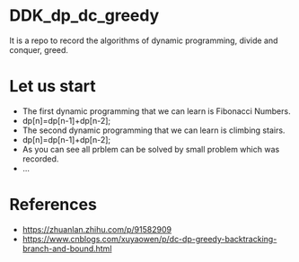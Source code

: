 # DDK_dp_dc_greedy
It is a repo to record the algorithms of dynamic programming, divide and conquer, greed.

# Let us start
* The first dynamic programming that we can learn is Fibonacci Numbers.
* dp[n]=dp[n-1]+dp[n-2];
* The second dynamic programming that we can learn is climbing stairs.
* dp[n]=dp[n-1]+dp[n-2];
* As you can see all prblem can be solved by small problem which was recorded.
* ...

# References
* https://zhuanlan.zhihu.com/p/91582909
* https://www.cnblogs.com/xuyaowen/p/dc-dp-greedy-backtracking-branch-and-bound.html
